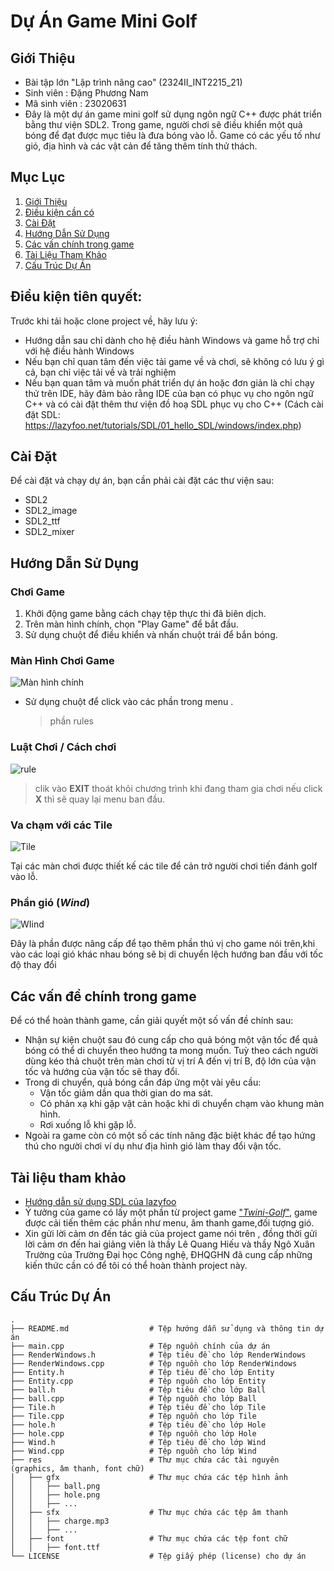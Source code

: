 # Dự Án Game Mini Golf

## Giới Thiệu
* Bài tập lớn "Lập trình nâng cao" (2324II_INT2215_21)
* Sinh viên : Đặng Phương Nam
* Mã sinh viên : 23020631
* Đây là một dự án game mini golf sử dụng ngôn ngữ C++ được phát triển bằng thư viện SDL2.
Trong game, người chơi sẽ điều khiển một quả bóng để đạt được mục tiêu là đưa bóng vào lỗ.
Game có các yếu tố như gió, địa hình và các vật cản để tăng thêm tính thử thách.

## Mục Lục

1. [Giới Thiệu](#giới-thiệu)
2. [Điều kiện cần có ](#điều-kiện-cần-có)
3. [Cài Đặt](#cài-đặt)
4. [Hướng Dẫn Sử Dụng](#hướng-dẫn-sử-dụng)
5. [Các vấn chính trong game ](#Các-phần-chính-trong-game)
6. [Tài Liệu Tham Khảo](#tài-liệu-tham-khảo)
7. [Cấu Trúc Dự Án](#cấu-trúc-dự-án)
  
## Điều kiện tiên quyết:  
Trước khi tải hoặc clone project về, hãy lưu ý:  
* Hướng dẫn sau chỉ dành cho hệ điều hành Windows và game hỗ trợ chỉ với hệ điều hành Windows
* Nếu bạn chỉ quan tâm đến việc tải game về và chơi, sẽ không có lưu ý gì cả, bạn chỉ việc tải về và trải nghiệm
* Nếu bạn quan tâm và muốn phát triển dự án hoặc đơn giản là chỉ chạy thử trên IDE, hãy đảm bảo rằng IDE của bạn có phục vụ cho ngôn ngữ C++ và
  có cài đặt thêm thư viện đồ hoạ SDL phục vụ cho C++ (Cách cài đặt SDL: https://lazyfoo.net/tutorials/SDL/01_hello_SDL/windows/index.php)
## Cài Đặt
Để cài đặt và chạy dự án, bạn cần phải cài đặt các thư viện sau:

- SDL2
- SDL2_image
- SDL2_ttf
- SDL2_mixer
## Hướng Dẫn Sử Dụng

### Chơi Game

1. Khởi động game bằng cách chạy tệp thực thi đã biên dịch.
2. Trên màn hình chính, chọn "Play Game" để bắt đầu.
3. Sử dụng chuột để điều khiển và nhấn chuột trái để bắn bóng.

### Màn Hình Chơi Game
![Màn hình chính](https://github.com/phuongnam212/projectgamee/assets/160800881/d802b25e-19e0-476f-9dcd-a1ca1de86e91)
 * Sử dụng chuột để click vào các phần trong menu .
   > phần rules
### Luật Chơi / Cách chơi 
 ![rule](https://github.com/phuongnam212/projectgamee/assets/160800881/2e6f52c5-088c-4fec-af41-f0db5d2ce6ff)
  > clik vào **EXIT** thoát khỏi chương trình
  > khi đang tham gia chơi nếu click **X** thì sẽ quay lại menu ban đầu.
### Va chạm với các Tile 
![Tile](https://github.com/phuongnam212/projectgamee/assets/160800881/df00df13-0437-4c8d-b00e-0ace9979fcfe)

  Tại các màn chơi được thiết kế các tile để cản trở người chơi tiến đánh golf vào lỗ.
### Phần gió (*Wind*)
![WIind](https://github.com/phuongnam212/projectgamee/assets/160800881/0d34682d-9f3b-42d5-b59f-694f0c6a2aed)

Đây là phần được nâng cấp để tạo thêm phần thú vị cho game nói trên,khi vào các loại gió khác nhau bóng sẽ bị di chuyển lệch hướng ban đầu với tốc độ thay đổi 
## Các vấn đề chính trong game
Để có thể hoàn thành game, cần giải quyết một số vấn đề chính sau:
- Nhận sự kiện chuột sau đó cung cấp cho quả bóng một vận tốc để quả bóng có thể di chuyển theo hướng ta mong muốn. Tuỳ theo cách người dùng kéo thả chuột trên màn chơi từ vị trí A đến vị trí B, độ lớn của vận tốc và hướng của vận tốc sẽ thay đổi.
- Trong di chuyển, quả bóng cần đáp ứng một vài yêu cầu:
  + Vận tốc giảm dần qua thời gian do ma sát.
  + Có phản xạ khi gặp vật cản hoặc khi di chuyển chạm vào khung màn hình.
  + Rơi xuống lỗ khi gặp lỗ.
- Ngoài ra game còn có một số các tính năng đặc biệt khác để tạo hứng thú cho người chơi ví dụ như địa hình gió làm thay đổi vận tốc.
## Tài liệu tham khảo
- [Hướng dẫn sử dụng SDL của lazyfoo](https://lazyfoo.net/tutorials/SDL/index.php)
- Ý tưởng của game có lấy một phần từ project game ["_Twini-Golf_"](https://github.com/PolyMarsDev/Twini-Golf), game được cải tiến thêm các phần như menu, âm thanh game,đối tượng gió.
- Xin gửi lời cảm ơn đến tác giả của project game nói trên , đồng thời gửi lời cảm ơn đến hai giảng viên là thầy Lê Quang Hiếu và thầy Ngô Xuân Trường của Trường Đại học Công nghệ, ĐHQGHN đã cung cấp những kiến thức cần có để tôi có thể hoàn thành project này.


## Cấu Trúc Dự Án

```plaintext
.
├── README.md                  # Tệp hướng dẫn sử dụng và thông tin dự án
├── main.cpp                   # Tệp nguồn chính của dự án
├── RenderWindows.h            # Tệp tiêu đề cho lớp RenderWindows
├── RenderWindows.cpp          # Tệp nguồn cho lớp RenderWindows
├── Entity.h                   # Tệp tiêu đề cho lớp Entity
├── Entity.cpp                 # Tệp nguồn cho lớp Entity
├── ball.h                     # Tệp tiêu đề cho lớp Ball
├── ball.cpp                   # Tệp nguồn cho lớp Ball
├── Tile.h                     # Tệp tiêu đề cho lớp Tile
├── Tile.cpp                   # Tệp nguồn cho lớp Tile
├── hole.h                     # Tệp tiêu đề cho lớp Hole
├── hole.cpp                   # Tệp nguồn cho lớp Hole
├── Wind.h                     # Tệp tiêu đề cho lớp Wind
├── Wind.cpp                   # Tệp nguồn cho lớp Wind
├── res                        # Thư mục chứa các tài nguyên (graphics, âm thanh, font chữ)
│   ├── gfx                    # Thư mục chứa các tệp hình ảnh
│   │   ├── ball.png
│   │   ├── hole.png
│   │   ├── ...
│   ├── sfx                    # Thư mục chứa các tệp âm thanh
│   │   ├── charge.mp3
│   │   ├── ...
│   ├── font                   # Thư mục chứa các tệp font chữ
│   │   ├── font.ttf
└── LICENSE                    # Tệp giấy phép (license) cho dự án

